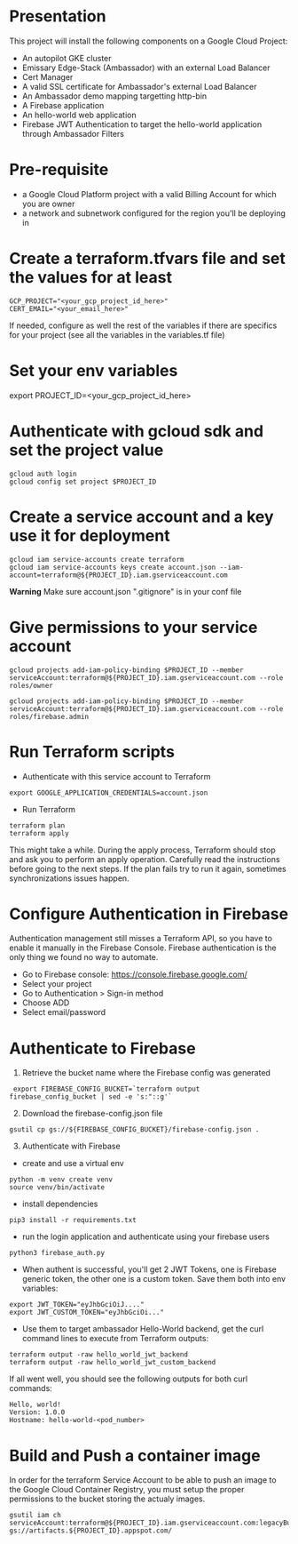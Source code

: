 # Presentation

This project will install the following components on a Google Cloud Project:
- An autopilot GKE cluster
- Emissary Edge-Stack (Ambassador) with an external Load Balancer
- Cert Manager
- A valid SSL certificate for Ambassador's external Load Balancer
- An Ambassador demo mapping targetting http-bin
- A Firebase application
- An hello-world web application
- Firebase JWT Authentication to target the hello-world application through Ambassador Filters

# Pre-requisite

- a Google Cloud Platform project with a valid Billing Account for which you are owner
- a network and subnetwork configured for the region you'll be deploying in

# Create a terraform.tfvars file and set the values for at least
```
GCP_PROJECT="<your_gcp_project_id_here>"
CERT_EMAIL="<your_email_here>"
```
If needed, configure as well the rest of the variables if there are specifics for your project (see all the variables in the variables.tf file)

# Set your env variables
export PROJECT_ID=<your_gcp_project_id_here>

# Authenticate with gcloud sdk and set the project value

```
gcloud auth login
gcloud config set project $PROJECT_ID
```

# Create a service account and a key use it for deployment
```
gcloud iam service-accounts create terraform
gcloud iam service-accounts keys create account.json --iam-account=terraform@${PROJECT_ID}.iam.gserviceaccount.com
```
**Warning** Make sure account.json ".gitignore" is in your conf file

# Give permissions to your service account
```
gcloud projects add-iam-policy-binding $PROJECT_ID --member serviceAccount:terraform@${PROJECT_ID}.iam.gserviceaccount.com --role roles/owner

gcloud projects add-iam-policy-binding $PROJECT_ID --member serviceAccount:terraform@${PROJECT_ID}.iam.gserviceaccount.com --role roles/firebase.admin
```
# Run Terraform scripts
- Authenticate with this service account to Terraform
```
export GOOGLE_APPLICATION_CREDENTIALS=account.json 
```
- Run Terraform
```
terraform plan
terraform apply
```
This might take a while. During the apply process, Terraform should stop and ask you to perform an apply operation. Carefully read the instructions before going to the next steps.
If the plan fails try to run it again, sometimes synchronizations issues happen.

# Configure Authentication in Firebase

Authentication management still misses a Terraform API, so you have to enable it manually in the Firebase Console. 
Firebase authentication is the only thing we found no way to automate.
- Go to Firebase console: https://console.firebase.google.com/
- Select your project
- Go to Authentication > Sign-in method
- Choose ADD
- Select email/password

# Authenticate to Firebase

1. Retrieve the bucket name where the Firebase config was generated
```
 export FIREBASE_CONFIG_BUCKET=`terraform output firebase_config_bucket | sed -e 's:"::g'`
````
2. Download the firebase-config.json file
```
gsutil cp gs://${FIREBASE_CONFIG_BUCKET}/firebase-config.json .
```
3. Authenticate with Firebase
- create and use a virtual env
```
python -m venv create venv
source venv/bin/activate
```
- install dependencies
```
pip3 install -r requirements.txt 
```
- run the login application and authenticate using your firebase users 
```
python3 firebase_auth.py
```
- When authent is successful, you'll get 2 JWT Tokens, one is Firebase generic token, the other one is a custom token. Save them both into env variables:
```
export JWT_TOKEN="eyJhbGciOiJ...."
export JWT_CUSTOM_TOKEN="eyJhbGciOi..."
```
- Use them to target ambassador Hello-World backend, get the curl command lines to execute from Terraform outputs:
```
terraform output -raw hello_world_jwt_backend
terraform output -raw hello_world_jwt_custom_backend
```

If all went well, you should see the following outputs for both curl commands:
```
Hello, world!
Version: 1.0.0
Hostname: hello-world-<pod_number>
```

# Build and Push a container image

In order for the terraform Service Account to be able to push an image to the Google Cloud Container Registry, you must setup the proper permissions to the bucket storing the actualy images.
```
gsutil iam ch serviceAccount:terraform@${PROJECT_ID}.iam.gserviceaccount.com:legacyBucketWriter gs://artifacts.${PROJECT_ID}.appspot.com/

```
